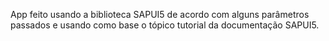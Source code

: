 App feito usando a biblioteca SAPUI5 de acordo com alguns parâmetros passados e usando como base o tópico tutorial da documentação SAPUI5.


